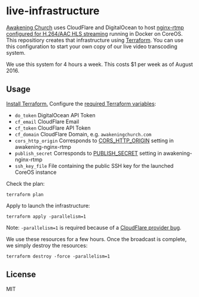 # live-infrastructure

[Awakening Church][AC] uses CloudFlare and DigitalOcean to host
[nginx-rtmp configured for H.264/AAC HLS streaming][awakening-nginx-rtmp]
running in Docker on CoreOS. This repositiory creates that infrastructure
using [Terraform][]. You can use this configuration to start your own
copy of our live video transcoding system.

We use this system for 4 hours a week. This costs $1 per week as of August 2016.

## Usage

[Install Terraform.][install] Configure the [required Terraform variables][tfvars]:

 - `do_token` DigitalOcean API Token
 - `cf_email` CloudFlare Email
 - `cf_token` CloudFlare API Token
 - `cf_domain` CloudFlare Domain, e.g. `awakeningchurch.com`
 - `cors_http_origin` Corresponds to [CORS_HTTP_ORIGIN][usage] setting in awakening-nginx-rtmp
 - `publish_secret` Corresponds to [PUBLISH_SECRET][usage] setting in awakening-nginx-rtmp
 - `ssh_key_file` File containing the public SSH key for the launched CoreOS instance

Check the plan:

    terraform plan

Apply to launch the infrastructure:

    terraform apply -parallelism=1

Note: `-parallelism=1` is required because of a [CloudFlare provider bug][eof].

We use these resources for a few hours. Once the broadcast is complete,
we simply destroy the resources:

    terraform destroy -force -parallelism=1

## License

MIT

[AC]: https://awakeningchurch.com
[Terraform]: https://www.terraform.io
[install]: https://www.terraform.io/intro/getting-started/install.html
[tfvars]: https://www.terraform.io/intro/getting-started/variables.html
[awakening-nginx-rtmp]: https://github.com/awakening-church/awakening-nginx-rtmp
[usage]: https://github.com/awakening-church/awakening-nginx-rtmp/blob/master/README.md#usage
[eof]: https://github.com/hashicorp/terraform/issues/8011
